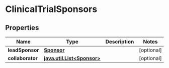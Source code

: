 # ClinicalTrialSponsors

## Properties
Name | Type | Description | Notes
------------ | ------------- | ------------- | -------------
**leadSponsor** | [**Sponsor**](Sponsor.md) |  |  [optional]
**collaborator** | [**java.util.List&lt;Sponsor&gt;**](Sponsor.md) |  |  [optional]
